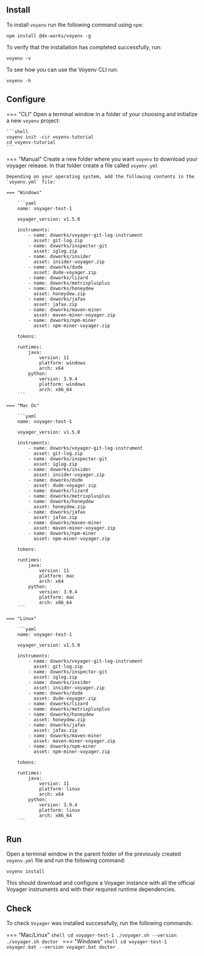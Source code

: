 ## Install

To install `voyenv` run the following command using `npm`:

```shell
npm install @dx-works/voyenv -g
```

To verify that the installation has completed successfully, run:
```shell
voyenv -v
```

To see how you can use the Voyenv CLI run:
```shell
voyenv -h
```

## Configure

=== "CLI"
    Open a terminal window in a folder of your choosing and initialize a new `voyenv` project:

    ```shell
    voyenv init -cir voyenv-tutorial
    cd voyenv-tutorial
    ```

=== "Manual"
    Create a new folder where you want `voyenv` to download your voyager release. In that folder create a file
    called `voyenv.yml`
    
    Depending on your operating system, add the following contents in the `voyenv.yml` file:
    
    === "Windows"
    
        ```yaml
        name: voyager-test-1
        
        voyager_version: v1.5.0
        
        instruments:
            - name: dxworks/voyager-git-log-instrument
              asset: git-log.zip
            - name: dxworks/inspector-git
              asset: iglog.zip
            - name: dxworks/insider
              asset: insider-voyager.zip
            - name: dxworks/dude
              asset: dude-voyager.zip
            - name: dxworks/lizard
            - name: dxworks/metrixplusplus
            - name: dxworks/honeydew
              asset: honeydew.zip
            - name: dxworks/jafax
              asset: jafax.zip
            - name: dxworks/maven-miner
              asset: maven-miner-voyager.zip
            - name: dxworks/npm-miner
              asset: npm-miner-voyager.zip
        
        tokens:
        
        runtimes:
            java:
                version: 11
                platform: windows
                arch: x64
            python:
                version: 3.9.4
                platform: windows
                arch: x86_64
        ```
    
    === "Mac Os"
    
        ```yaml
        name: voyager-test-1
        
        voyager_version: v1.5.0
        
        instruments:
            - name: dxworks/voyager-git-log-instrument
              asset: git-log.zip
            - name: dxworks/inspector-git
              asset: iglog.zip
            - name: dxworks/insider
              asset: insider-voyager.zip
            - name: dxworks/dude
              asset: dude-voyager.zip
            - name: dxworks/lizard
            - name: dxworks/metrixplusplus
            - name: dxworks/honeydew
              asset: honeydew.zip
            - name: dxworks/jafax
              asset: jafax.zip
            - name: dxworks/maven-miner
              asset: maven-miner-voyager.zip
            - name: dxworks/npm-miner
              asset: npm-miner-voyager.zip
        
        tokens:
        
        runtimes:
            java:
                version: 11
                platform: mac
                arch: x64
            python:
                version: 3.9.4
                platform: mac
                arch: x86_64
        ```
    
    === "Linux"
    
        ```yaml
        name: voyager-test-1
        
        voyager_version: v1.5.0
        
        instruments:
            - name: dxworks/voyager-git-log-instrument
              asset: git-log.zip
            - name: dxworks/inspector-git
              asset: iglog.zip
            - name: dxworks/insider
              asset: insider-voyager.zip
            - name: dxworks/dude
              asset: dude-voyager.zip
            - name: dxworks/lizard
            - name: dxworks/metrixplusplus
            - name: dxworks/honeydew
              asset: honeydew.zip
            - name: dxworks/jafax
              asset: jafax.zip
            - name: dxworks/maven-miner
              asset: maven-miner-voyager.zip
            - name: dxworks/npm-miner
              asset: npm-miner-voyager.zip
        
        tokens:
    
        runtimes:
            java:
                version: 11
                platform: linux
                arch: x64
            python:
                version: 3.9.4
                platform: linux
                arch: x86_64
        ```

## Run
Open a terminal window in the parent folder of the previously created `voyenv.yml` file and run the following command:
```shell
voyenv install
```

This should download and configure a Voyager instance with all the official Voyager instruments and with their required runtime dependencies.

## Check
To check `Voyager` was installed successfully, run the following commands:

=== "Mac/Linux"
    ```shell
    cd voyager-test-1
    ./voyager.sh --version
    ./voyager.sh doctor
    ```
=== "Windows"
    ```shell
    cd voyager-test-1
    voyager.bat --version
    voyager.bat doctor
    ```
